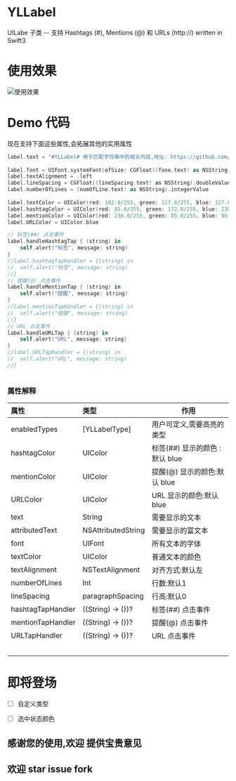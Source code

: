 # YLLabel
UILabe 子类 -- 支持 Hashtags (#), Mentions (@) 和 URLs (http://) written in Swift3



# 使用效果



![使用效果](https://github.com/CoderYLZhang/YLLabel/blob/master/Demo/img/%E4%BD%BF%E7%94%A8%E6%95%88%E6%9E%9C.gif)



# Demo 代码

现在支持下面这些属性,会拓展其他的实用属性

```swift
label.text = "#YLLabel# 用于匹配字符串中的相关内容,地址: https://github.com/CoderYLZhang/YLLabel 作者@CoderYLZhang"
        
label.font = UIFont.systemFont(ofSize: CGFloat((fone.text! as NSString).doubleValue))
label.textAlignment = .left
label.lineSpacing = CGFloat((lineSpacing.text! as NSString).doubleValue)
label.numberOfLines = (numOfLine.text! as NSString).integerValue
        
label.textColor = UIColor(red: 102.0/255, green: 117.0/255, blue: 127.0/255, alpha: 1)
label.hashtagColor = UIColor(red: 85.0/255, green: 172.0/255, blue: 238.0/255, alpha: 1)
label.mentionColor = UIColor(red: 238.0/255, green: 85.0/255, blue: 96.0/255, alpha: 1)
label.URLColor = UIColor.blue

// 标签(##) 点击事件
label.handleHashtagTap { (string) in
	self.alert("标签", message: string)
}
//label.hashtagTapHandler = {(string) in
//	self.alert("标签", message: string)
//}
// 提醒(@) 点击事件
label.handleMentionTap { (string) in
	self.alert("提醒", message: string)
}
//label.mentionTapHandler = {(string) in
//	self.alert("提醒", message: string)
//}
// URL 点击事件
label.handleURLTap { (string) in
	self.alert("URL", message: string)
}
//label.URLTapHandler = {(string) in
//	self.alert("URL", message: string)
//}



```



### 属性解释

| 属性                | 类型                 | 作用                     |
| :---------------- | :----------------- | ---------------------- |
| enabledTypes      | [YLLabelType]      | 用户可定义,需要高亮的类型          |
| hashtagColor      | UIColor            | 标签(##)  显示的颜色 :默认 blue |
| mentionColor      | UIColor            | 提醒(@)  显示的颜色:默认 blue   |
| URLColor          | UIColor            | URL  显示的颜色:默认 blue     |
| text              | String             | 需要显示的文本                |
| attributedText    | NSAttributedString | 需要显示的富文本               |
| font              | UIFont             | 所有文本的字体                |
| textColor         | UIColor            | 普通文本的颜色                |
| textAlignment     | NSTextAlignment    | 对齐方式:默认左               |
| numberOfLines     | Int                | 行数:默认1                 |
| lineSpacing       | paragraphSpacing   | 行高:默认0                 |
| hashtagTapHandler | ((String) -> ())?  | 标签(##)  点击事件           |
| mentionTapHandler | ((String) -> ())?  | 提醒(@)  点击事件            |
| URLTapHandler     | ((String) -> ())?  | URL  点击事件              |
|                   |                    |                        |
|                   |                    |                        |
|                   |                    |                        |
|                   |                    |                        |
|                   |                    |                        |



# 即将登场

-[ ] 自定义类型


-[ ] 选中状态颜色



## 感谢您的使用,欢迎 提供宝贵意见

## 欢迎  star issue fork

















